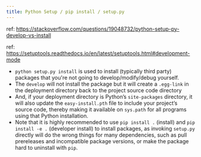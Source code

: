 ```yaml
---
title: Python Setup / pip install / setup.py
---
```


ref: https://stackoverflow.com/questions/19048732/python-setup-py-develop-vs-install

ref: https://setuptools.readthedocs.io/en/latest/setuptools.html#development-mode

- `python setup.py install` is used to install (typically third party) packages that you're not going to develop/modify/debug yourself.
- The `develop` will not install the package but it will create a `.egg-link` in the deployment directory back to the project source code directory
-  And, if your deployment directory is Python’s `site-packages` directory, it will also update the `easy-install.pth` file to include your project’s source code, thereby making it available on `sys.path` for all programs using that Python installation.
- Note that it is highly recommended to use `pip install .` (install) and `pip install -e .` (developer install) to install packages, as invoking `setup.py` directly will do the wrong things for many dependencies, such as pull prereleases and incompatible package versions, or make the package hard to uninstall with `pip`.